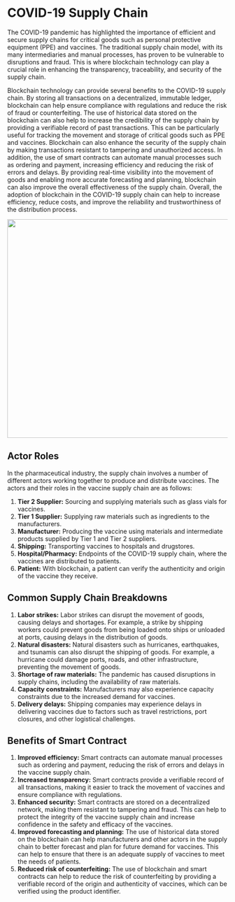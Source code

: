 # COVID-19 Supply Chain

The COVID-19 pandemic has highlighted the importance of efficient and secure supply chains for critical goods such as personal protective equipment (PPE) and vaccines. The traditional supply chain model, with its many intermediaries and manual processes, has proven to be vulnerable to disruptions and fraud. This is where blockchain technology can play a crucial role in enhancing the transparency, traceability, and security of the supply chain.

Blockchain technology can provide several benefits to the COVID-19 supply chain. By storing all transactions on a decentralized, immutable ledger, blockchain can help ensure compliance with regulations and reduce the risk of fraud or counterfeiting. The use of historical data stored on the blockchain can also help to increase the credibility of the supply chain by providing a verifiable record of past transactions. This can be particularly useful for tracking the movement and storage of critical goods such as PPE and vaccines. Blockchain can also enhance the security of the supply chain by making transactions resistant to tampering and unauthorized access. In addition, the use of smart contracts can automate manual processes such as ordering and payment, increasing efficiency and reducing the risk of errors and delays. By providing real-time visibility into the movement of goods and enabling more accurate forecasting and planning, blockchain can also improve the overall effectiveness of the supply chain. Overall, the adoption of blockchain in the COVID-19 supply chain can help to increase efficiency, reduce costs, and improve the reliability and trustworthiness of the distribution process.

<p align="center"> <img width="750" height="500" src="https://user-images.githubusercontent.com/24620379/226461431-6c6ed35f-074d-40d0-9ed0-314eadffda98.png"> </p>

## Actor Roles
In the pharmaceutical industry, the supply chain involves a number of different actors working together to produce and distribute vaccines. The actors and their roles in the vaccine supply chain are as follows:

1. **Tier 2 Supplier:** Sourcing and supplying materials such as glass vials for vaccines.
2. **Tier 1 Supplier:** Supplying raw materials such as ingredients to the manufacturers.
3. **Manufacturer:** Producing the vaccine using materials and intermediate products supplied by Tier 1 and Tier 2 suppliers.
4. **Shipping:** Transporting vaccines to hospitals and drugstores.
5. **Hospital/Pharmacy:** Endpoints of the COVID-19 supply chain, where the vaccines are distributed to patients.
6. **Patient:** With blockchain, a patient can verify the authenticity and origin of the vaccine they receive.

## Common Supply Chain Breakdowns

1. **Labor strikes:** Labor strikes can disrupt the movement of goods, causing delays and shortages. For example, a strike by shipping workers could prevent goods from being loaded onto ships or unloaded at ports, causing delays in the distribution of goods.
2. **Natural disasters:** Natural disasters such as hurricanes, earthquakes, and tsunamis can also disrupt the shipping of goods. For example, a hurricane could damage ports, roads, and other infrastructure, preventing the movement of goods.
3. **Shortage of raw materials:** The pandemic has caused disruptions in supply chains, including the availability of raw materials.
4. **Capacity constraints:** Manufacturers may also experience capacity constraints due to the increased demand for vaccines.
5. **Delivery delays:** Shipping companies may experience delays in delivering vaccines due to factors such as travel restrictions, port closures, and other logistical challenges.

## Benefits of Smart Contract

1. **Improved efficiency:** Smart contracts can automate manual processes such as ordering and payment, reducing the risk of errors and delays in the vaccine supply chain.
2. **Increased transparency:** Smart contracts provide a verifiable record of all transactions, making it easier to track the movement of vaccines and ensure compliance with regulations.
3. **Enhanced security:** Smart contracts are stored on a decentralized network, making them resistant to tampering and fraud. This can help to protect the integrity of the vaccine supply chain and increase confidence in the safety and efficacy of the vaccines.
4. **Improved forecasting and planning:** The use of historical data stored on the blockchain can help manufacturers and other actors in the supply chain to better forecast and plan for future demand for vaccines. This can help to ensure that there is an adequate supply of vaccines to meet the needs of patients.
5. **Reduced risk of counterfeiting:** The use of blockchain and smart contracts can help to reduce the risk of counterfeiting by providing a verifiable record of the origin and authenticity of vaccines, which can be verified using the product identifier.
